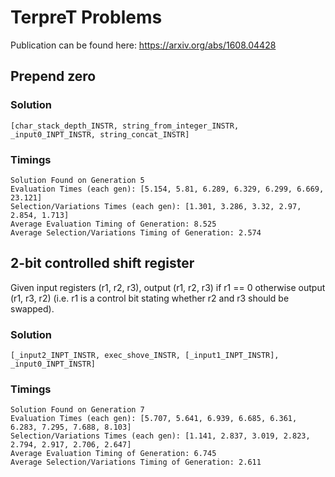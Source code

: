 # TerpreT Problems

Publication can be found here:
https://arxiv.org/abs/1608.04428

## Prepend zero

### Solution
```
[char_stack_depth_INSTR, string_from_integer_INSTR, _input0_INPT_INSTR, string_concat_INSTR]
```

### Timings
```
Solution Found on Generation 5
Evaluation Times (each gen): [5.154, 5.81, 6.289, 6.329, 6.299, 6.669, 23.121]
Selection/Variations Times (each gen): [1.301, 3.286, 3.32, 2.97, 2.854, 1.713]
Average Evaluation Timing of Generation: 8.525
Average Selection/Variations Timing of Generation: 2.574
```


## 2-bit controlled shift register

Given input registers (r1, r2, r3), output (r1, r2, r3)
if r1 == 0 otherwise output (r1, r3, r2) (i.e. r1 is
a control bit stating whether r2 and r3 should be
swapped).

### Solution
```
[_input2_INPT_INSTR, exec_shove_INSTR, [_input1_INPT_INSTR], _input0_INPT_INSTR]
```

### Timings
```
Solution Found on Generation 7
Evaluation Times (each gen): [5.707, 5.641, 6.939, 6.685, 6.361, 6.283, 7.295, 7.688, 8.103]
Selection/Variations Times (each gen): [1.141, 2.837, 3.019, 2.823, 2.794, 2.917, 2.706, 2.647]
Average Evaluation Timing of Generation: 6.745
Average Selection/Variations Timing of Generation: 2.611
```

